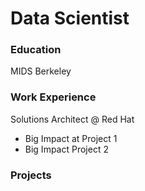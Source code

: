 # Data Scientist



### Education

MIDS Berkeley



### Work Experience

Solutions Architect @ Red Hat

- Big Impact at Project 1
- Big Impact Project 2

### Projects

